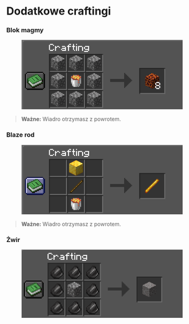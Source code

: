 # Dodatkowe craftingi

### Blok magmy

<figure><img src="../.gitbook/assets/image.png" alt=""><figcaption></figcaption></figure>

> **Ważne:** Wiadro otrzymasz z powrotem.

### Blaze rod

<figure><img src="../.gitbook/assets/image (1).png" alt=""><figcaption></figcaption></figure>

> **Ważne:** Wiadro otrzymasz z powrotem.

### Żwir

<figure><img src="../.gitbook/assets/image (2).png" alt=""><figcaption></figcaption></figure>

